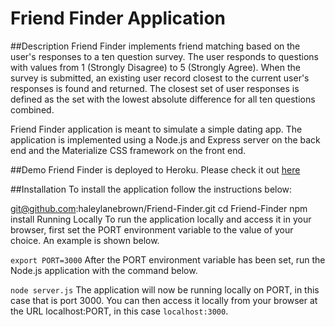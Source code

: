 # Friend Finder Application

##Description
Friend Finder implements friend matching based on the user's responses to a ten question survey. The user responds to questions with values from 1 (Strongly Disagree) to 5 (Strongly Agree). When the survey is submitted, an existing user record closest to the current user's responses is found and returned. The closest set of user responses is defined as the set with the lowest absolute difference for all ten questions combined.

Friend Finder application is meant to simulate a simple dating app. The application is implemented using a Node.js and Express server on the back end and the Materialize CSS framework on the front end.

##Demo
Friend Finder is deployed to Heroku. Please check it out [here](https://www.google.com)

##Installation
To install the application follow the instructions below:

git@github.com:haleylanebrown/Friend-Finder.git
cd Friend-Finder
npm install
Running Locally
To run the application locally and access it in your browser, first set the PORT environment variable to the value of your choice. An example is shown below.

`export PORT=3000`
After the PORT environment variable has been set, run the Node.js application with the command below.

`node server.js`
The application will now be running locally on PORT, in this case that is port 3000. You can then access it locally from your browser at the URL localhost:PORT, in this case `localhost:3000`.
